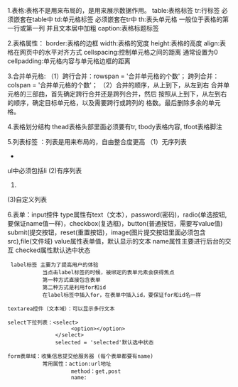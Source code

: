 1.表格:表格不是用来布局的，是用来展示数据作用。
table:表格标签
tr:行标签  必须嵌套在table中
td:单元格标签  必须嵌套在tr中
th:表头单元格  一般位于表格的第一行或第一列 并且文本居中加粗
caption:表格标题标签   

2.表格属性：
border:表格的边框
width:表格的宽度
height:表格的高度
align:表格在网页中的水平对齐方式
cellspacing:控制单元格之间的距离  通常设置为0
cellpadding:单元格内容与单元格边框的距离

3.合并单元格: （1）跨行合并：rowspan = '合并单元格的个数'；
                  跨列合并：colspan = '合并单元格的个数'；
             （2）合并的顺序，从上到下，从左到右 
                  合并单元格的三部曲，首先确定跨行合并还是跨列合并，然后
                  按照从上到下，从左到右的顺序，确定目标单元格，以及需要跨行或跨列的
                  格数。最后删除多余的单元格。

4.表格划分结构  thead表格头部里面必须要有tr, tbody表格内容, tfoot表格脚注

5.列表标签 ：列表是用来布局的，自由整合度更高
  （1）无序列表 <ul><li></li></ul>  ul中必须包括li
   (2)有序列表  <ol><li></li></ol>
   (3)自定义列表  <dl>
                   <dt></dt>
                   <dd></dd>
                 </dl>

6.表单：input控件
     type属性有text（文本），password(密码)，radio(单选按钮,要保证name值一样)，checkbox(复选框)，button(普通按钮，需要写value值) submit(提交按钮，reset(重置按钮)，image(图片提交按钮里面必须包含src),file(文件域)
     value属性表单值，默认显示的文本
     name属性主要进行后台的交互
     checked属性默认选中状态
     
     label标签 主要为了提高用户的体验
               当点击label标签的时候，被绑定的表单元素会获得焦点
               第一种方式直接包含表单
               第二种方式是利用for和id
               在label标签中插入for，在表单中插入id，要保证for和id名一样

    textarea控件（文本域）：可以显示多行文本
               
    select下拉列表：<select>
                        <option></option>
                   </select>
                   selected = 'selected'默认选中状态

    form表单域：收集信息提交给服务器 (每个表单都要有name)
               常用属性：action:url地址
                        method：get,post
                        name: